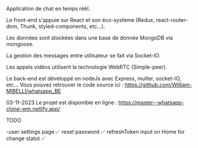 Application de chat en temps réèl.

Le front-end s'appuie sur React et son éco-système (Redux, react-router-dom, Thunk, styled-components, etc...).

Les données sont stockées dans une base de donnée MongoDB via mongoose.

La gestion des messages entre utilisateur se fait via Socket-IO.

Les appels vidéos utilisent la technologie WebRTC (Simple-peer).

Le back-end est développé en nodeJs avec Express, multer, socket-IO, etc... Vous pouvez retrouver le code source ici : https://github.com/William-MIBELLI/whatsapp_BE

03-11-2023
Le projet est disponible en ligne : https://master--whatsapp-clone-wm.netlify.app/

TODO

-user
    settings page ✅
    reset password ✅
    refreshToken 
    input on Home for change statut ✅